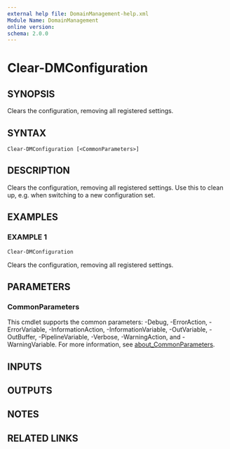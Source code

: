 ```yaml
---
external help file: DomainManagement-help.xml
Module Name: DomainManagement
online version:
schema: 2.0.0
---
```


# Clear-DMConfiguration

## SYNOPSIS
Clears the configuration, removing all registered settings.

## SYNTAX

```
Clear-DMConfiguration [<CommonParameters>]
```

## DESCRIPTION
Clears the configuration, removing all registered settings.
Use this to clean up, e.g.
when switching to a new configuration set.

## EXAMPLES

### EXAMPLE 1
```
Clear-DMConfiguration
```

Clears the configuration, removing all registered settings.

## PARAMETERS

### CommonParameters
This cmdlet supports the common parameters: -Debug, -ErrorAction, -ErrorVariable, -InformationAction, -InformationVariable, -OutVariable, -OutBuffer, -PipelineVariable, -Verbose, -WarningAction, and -WarningVariable. For more information, see [about_CommonParameters](http://go.microsoft.com/fwlink/?LinkID=113216).

## INPUTS

## OUTPUTS

## NOTES

## RELATED LINKS
